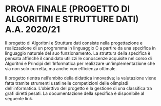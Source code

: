 # PROVA FINALE (PROGETTO DI ALGORITMI E STRUTTURE DATI) A.A. 2020/21
Il progetto di Algoritmi e Strutture dati consiste nella progettazione e realizzazione di un programma in linguaggio C a partire da una specifica in linguaggio naturale del suo funzionamento.
La struttura della specifica è pensata affinché il candidato utilizzi le conoscenze acquisite nel corso di Algoritmi e Principi dell'Informatica per realizzare un'implementazione che sia non solo corretta, ma anche con efficienza ottimale.

Il progetto rientra nell’ambito della didattica innovativa; la valutazione viene fatta tramite strumenti usati nelle competizioni delle olimpiadi dell’informatica.
L'obiettivo del progetto è la gestione di una classifica tra grafi diretti pesati. La documentazione della specifica è disponibile al seguente link.
